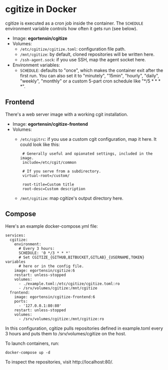 cgitize in Docker
=================

cgitize is executed as a cron job inside the container.
The `SCHEDULE` environment variable controls how often it gets run (see below).

* Image: **egortensin/cgitize**
* Volumes:
    * `/etc/cgitize/cgitize.toml`: configuration file path.
    * `/mnt/cgitize`: by default, cloned repositories will be written here.
    * `/ssh-agent.sock`: if you use SSH, map the agent socket here.
* Environment variables:
    * `SCHEDULE`: defaults to "once", which makes the container exit after the
first run.
You can also set it to "minutely", "15min", "hourly", "daily", "weekly",
"monthly" or a custom 5-part cron schedule like "*/5 * * * *".

Frontend
--------

There's a web server image with a working cgit installation.

* Image: **egortensin/cgitize-frontend**
* Volumes:
    * `/etc/cgitrc`: if you use a custom cgit configuration, map it here.
It could look like this:

           # Generally useful and opionated settings, included in the image.
           include=/etc/cgit/common

           # If you serve from a subdirectory.
           virtual-root=/custom/

           root-title=Custom title
           root-desc=Custom description

    * `/mnt/cgitize`: map cgitize's output directory here.

Compose
-------

Here's an example docker-compose.yml file:

    services:
      cgitize:
        environment:
          # Every 3 hours:
          SCHEDULE: '0 */3 * * *'
          # Set CGITIZE_{GITHUB,BITBUCKET,GITLAB}_{USERNAME,TOKEN} variables
          # here or in the config file.
        image: egortensin/cgitize:6
        restart: unless-stopped
        volumes:
          - ./example.toml:/etc/cgitize/cgitize.toml:ro
          - /srv/volumes/cgitize:/mnt/cgitize
      frontend:
        image: egortensin/cgitize-frontend:6
        ports:
          - '127.0.0.1:80:80'
        restart: unless-stopped
        volumes:
          - /srv/volumes/cgitize:/mnt/cgitize:ro

In this configuration, cgitize pulls repositories defined in example.toml every
3 hours and puts them to /srv/volumes/cgitize on the host.

To launch containers, run:

    docker-compose up -d

To inspect the repositories, visit http://localhost:80/.
